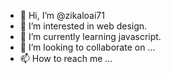 - 👋 Hi, I’m @zikaloai71
- 👀 I’m interested in web design.
- 🌱 I’m currently learning javascript.
- 💞️ I’m looking to collaborate on ...
- 📫 How to reach me ...

<!---
zikaloai71/zikaloai71 is a ✨ special ✨ repository because its `README.md` (this file) appears on your GitHub profile.
You can click the Preview link to take a look at your changes.
--->
